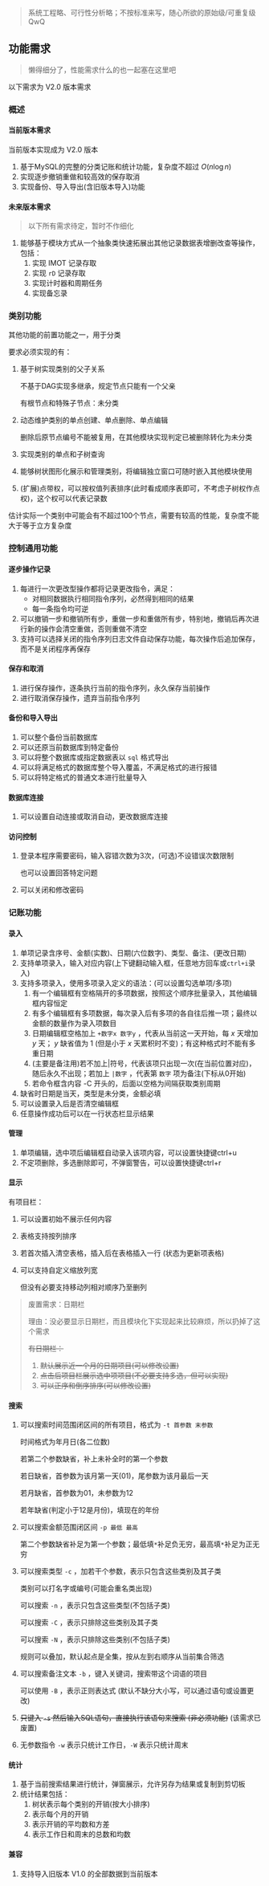 > 系统工程略、可行性分析略；不按标准来写，随心所欲的原始级/可重复级 QwQ

## 功能需求

> 懒得细分了，性能需求什么的也一起塞在这里吧

以下需求为 V2.0 版本需求

### 概述

#### 当前版本需求

当前版本实现成为 V2.0 版本

1. 基于MySQL的完整的分类记账和统计功能，复杂度不超过 $O(n\log n)$ 
2. 实现逐步撤销重做和较高效的保存取消
3. 实现备份、导入导出(含旧版本导入)功能

#### 未来版本需求

> 以下所有需求待定，暂时不作细化

1. 能够基于模块方式从一个抽象类快速拓展出其他记录数据表增删改查等操作，包括：
   1. 实现 IMOT 记录存取
   2. 实现 `rD` 记录存取
   3. 实现计时器和周期任务
   4. 实现备忘录



### 类别功能

其他功能的前置功能之一，用于分类

要求必须实现的有：

1. 基于树实现类别的父子关系

   不基于DAG实现多继承，规定节点只能有一个父亲

   有根节点和特殊子节点：未分类

2. 动态维护类别的单点创建、单点删除、单点编辑

   删除后原节点编号不能被复用，在其他模块实现判定已被删除转化为未分类

3. 实现类别的单点和子树查询

4. 能够树状图形化展示和管理类别，将编辑独立窗口可随时嵌入其他模块使用

5. (扩展)点带权，可以按权值列表排序(此时看成顺序表即可，不考虑子树权作点权)，这个权可以代表记录数



估计实际一个类别中可能会有不超过100个节点，需要有较高的性能，复杂度不能大于等于立方复杂度



### 控制通用功能

#### 逐步操作记录

1. 每进行一次更改型操作都将记录更改指令，满足：
   - 对相同数据执行相同指令序列，必然得到相同的结果
   - 每一条指令均可逆
2. 可以撤销一步和撤销所有步，重做一步和重做所有步，特别地，撤销后再次进行新的操作会清空重做，否则重做不清空
3. 支持可以选择关闭的指令序列日志文件自动保存功能，每次操作后追加保存，而不是关闭程序再保存



#### 保存和取消

1. 进行保存操作，逐条执行当前的指令序列，永久保存当前操作
2. 进行取消保存操作，遗弃当前指令序列



#### 备份和导入导出

1. 可以整个备份当前数据库
2. 可以还原当前数据库到特定备份
3. 可以将整个数据库或指定数据表以 `sql` 格式导出
4. 可以将满足格式的数据库整个导入覆盖，不满足格式的进行报错
5. 可以将特定格式的普通文本进行批量导入



#### 数据库连接

1. 可以设置自动连接或取消自动，更改数据库连接



#### 访问控制

1. 登录本程序需要密码，输入容错次数为3次，(可选)不设错误次数限制

   也可以设置回答特定问题

2. 可以关闭和修改密码



### 记账功能

#### 录入

1. 单项记录含序号、金额(实数)、日期(六位数字)、类型、备注、(更改日期)
2. 支持单项录入，输入对应内容(上下键翻动输入框，任意地方回车或`ctrl+i`录入)
3. 支持多项录入，使用多项录入定义的语法：(可以设置勾选单项/多项)
   1. 有一个编辑框有空格隔开的多项数据，按照这个顺序批量录入，其他编辑框内容恒定
   2. 有多个编辑框有多项数据，每次录入后有多项的各自往后推一项；最终以金额的数量作为录入项数目
   3. 日期编辑框空格加上 `+数字x 数字y` ，代表从当前这一天开始，每 $x$ 天增加 $y$ 天； $y$ 缺省值为 $1$ (但是小于 $x$ 天累积时不变)；有这种格式时不能有多重日期
   4. (主要是备注用)若不加上\|符号，代表该项只出现一次(在当前位置对应)，随后永久不出现；若加上 `|数字` ，代表第 `数字` 项为备注(下标从0开始)
   4. 若命令框含内容 -C 开头的，后面以空格为间隔获取类别周期
4. 缺省时日期是当天，类型是未分类，金额必填
5. 可以设置录入后是否清空编辑框
6. 任意操作成功后可以在一行状态栏显示结果



#### 管理

1. 单项编辑，选中项后编辑框自动录入该项内容，可以设置快捷键ctrl+u
2. 不定项删除，多选删除即可，不弹窗警告，可以设置快捷键ctrl+r



#### 显示

有项目栏：

1. 可以设置初始不展示任何内容

2. 表格支持按列排序

3. 若首次插入清空表格，插入后在表格插入一行 (状态为更新项表格) 

4. 可以支持自定义缩放列宽

   但没有必要支持移动列相对顺序乃至删列

> 废置需求：日期栏
>
> 理由：没必要显示日期栏，而且模块化下实现起来比较麻烦，所以扔掉了这个需求
>
> ~~有日期栏：~~
>
> 1. ~~默认展示近一个月的日期项目(可以修改设置)~~
> 2. ~~点击后项目栏展示选中项项目(不必要支持多选，但可以实现)~~
> 3. ~~可以正序和倒序排序(可以修改设置)~~
>



#### 搜索

1. 可以搜索时间范围闭区间的所有项目，格式为 `-t 首参数 末参数`

   时间格式为年月日(各二位数)

   若第二个参数缺省，补上未补全时的第一个参数

   若日缺省，首参数为该月第一天(01)，尾参数为该月最后一天

   若月缺省，首参数为01，未参数为12

   若年缺省(判定小于12是月份)，填现在的年份

2. 可以搜索金额范围闭区间 `-p 最低 最高` 

   第二个参数缺省补足为第一个参数；最低填`*`补足负无穷，最高填`*`补足为正无穷

3. 可以搜索类型 `-c` ，加若干个参数，表示只包含这些类别及其子类

   类别可以打名字或编号(可能会重名类出现)

   可以搜索 `-n` ，表示只包含这些类型(不包括子类)

   可以搜索 `-C` ，表示只排除这些类别及其子类

   可以搜索 `-N` ，表示只排除这些类别(不包括子类)

   规则可以叠加，默认起点是全集，按从左到右顺序从当前集合筛选

4. 可以搜索备注文本 `-b` ，键入关键词，搜索带这个词语的项目

   可以使用 `-B` ，表示正则表达式 (默认不缺分大小写，可以通过语句或设置更改) 

5. ~~只键入 `-s` 然后输入SQL语句，直接执行该语句来搜索 (非必须功能)~~ (该需求已废置)

6. 无参数指令 `-w` 表示只统计工作日，`-W` 表示只统计周末



#### 统计

1. 基于当前搜索结果进行统计，弹窗展示，允许另存为结果或复制到剪切板
2. 统计结果包括：
   1. 树状表示每个类别的开销(按大小排序)
   2. 表示每个月的开销
   3. 表示开销的平均数和方差
   4. 表示工作日和周末的总数和均数



#### 兼容

1. 支持导入旧版本 V1.0 的全部数据到当前版本

